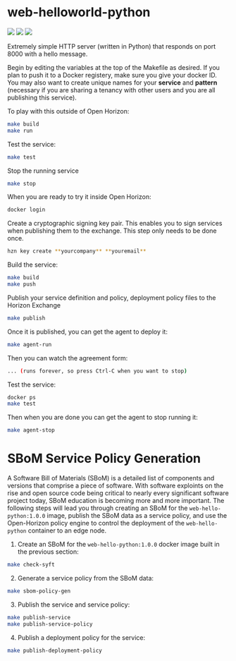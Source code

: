 # web-helloworld-python
![](https://img.shields.io/github/license/open-horizon-services/web-helloworld-python)
![](https://img.shields.io/badge/architecture-amd%2C%20amd64-green)
![](https://img.shields.io/github/contributors/open-horizon-services/web-helloworld-python)

Extremely simple HTTP server (written in Python) that responds on port 8000 with a hello message.

Begin by editing the variables at the top of the Makefile as desired. If you plan to push it to a Docker registery, make sure you give your docker ID. You may also want to create unique names for your **service** and **pattern** (necessary if you are sharing a tenancy with other users and you are all publishing this service).

To play with this outside of Open Horizon:

```sh
make build
make run
```

Test the service:
```sh
make test
```
Stop the running service
```sh
make stop
```

When you are ready to try it inside Open Horizon:
```sh
docker login
```
Create a cryptographic signing key pair. This enables you to sign services when publishing them to the exchange. This step only needs to be done once.
```sh
hzn key create **yourcompany** **youremail**
```
Build the service:
```sh
make build
make push
```
Publish your service definition and policy, deployment policy files to the Horizon Exchange
```sh
make publish
```

Once it is published, you can get the agent to deploy it:
```sh
make agent-run
```

Then you can watch the agreement form:

```sh
... (runs forever, so press Ctrl-C when you want to stop)
```
Test the service:
```sh
docker ps
make test
```

Then when you are done you can get the agent to stop running it:

```sh
make agent-stop
```

# SBoM Service Policy Generation 

A Software Bill of Materials (SBoM) is a detailed list of components and versions that comprise a piece of software. With software exploints on the rise and open source code being critical to nearly every significant software project today, SBoM education is becoming more and more important. The following steps will lead you through creating an SBoM for the `web-hello-python:1.0.0` image, publish the SBoM data as a service policy, and use the Open-Horizon policy engine to control the deployment of the `web-hello-python` container to an edge node.

1. Create an SBoM for the `web-hello-python:1.0.0` docker image built in the previous section:
```sh
make check-syft
```

2. Generate a service policy from the SBoM data:
```sh
make sbom-policy-gen
```

3. Publish the service and service policy:
```sh
make publish-service
make publish-service-policy
```

4. Publish a deployment policy for the service:
```sh
make publish-deployment-policy
```


